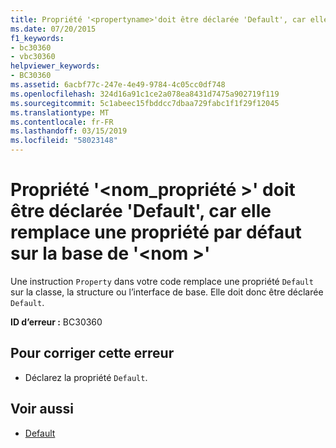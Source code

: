 ```yaml
---
title: Propriété '<propertyname>'doit être déclarée 'Default', car elle remplace une propriété par défaut sur la base de'<name>'
ms.date: 07/20/2015
f1_keywords:
- bc30360
- vbc30360
helpviewer_keywords:
- BC30360
ms.assetid: 6acbf77c-247e-4e49-9784-4c05cc0df748
ms.openlocfilehash: 324d16a91c1ce2a078ea8431d7475a902719f119
ms.sourcegitcommit: 5c1abeec15fbddcc7dbaa729fabc1f1f29f12045
ms.translationtype: MT
ms.contentlocale: fr-FR
ms.lasthandoff: 03/15/2019
ms.locfileid: "58023148"
---
```

# <a name="property-propertyname-must-be-declared-default-because-it-overrides-a-default-property-on-the-base-name"></a>Propriété '\<nom_propriété >' doit être déclarée 'Default', car elle remplace une propriété par défaut sur la base de '\<nom >'
Une instruction `Property` dans votre code remplace une propriété `Default` sur la classe, la structure ou l’interface de base. Elle doit donc être déclarée `Default`.  
  
 **ID d’erreur :** BC30360  
  
## <a name="to-correct-this-error"></a>Pour corriger cette erreur  
  
-   Déclarez la propriété `Default`.  
  
## <a name="see-also"></a>Voir aussi

- [Default](../../visual-basic/language-reference/modifiers/default.md)
